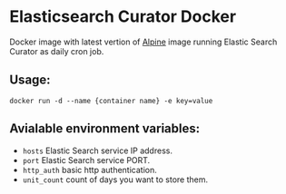 # Elasticsearch Curator Docker

Docker image with latest vertion of [Alpine](https://github.com/gliderlabs/docker-alpine) image running Elastic Search Curator as daily cron job.

## Usage:
```docker run -d --name {container name} -e key=value```

## Avialable environment variables:
+ `hosts` Elastic Search service IP address.
+ `port` Elastic Search service PORT.
+ `http_auth` basic http authentication.
+ `unit_count` count of days you want to store them.


